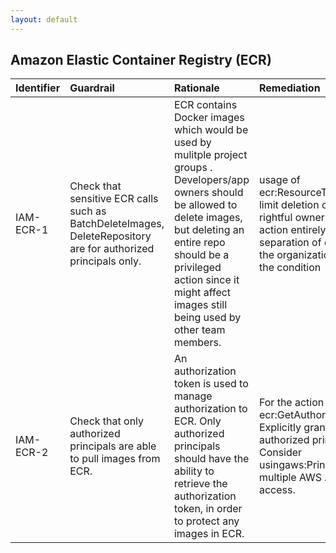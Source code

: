 ```yaml
---
layout: default
---
```


## Amazon Elastic Container Registry (ECR)

| Identifier   | Guardrail                                                                                                      | Rationale                                                                                                                                                                                                                                                            | Remediation                                                                                                                                                                                                               | References                                                                                                                                                                                                   | Policy          | IAM Actions               |
|:-------------|:---------------------------------------------------------------------------------------------------------------|:---------------------------------------------------------------------------------------------------------------------------------------------------------------------------------------------------------------------------------------------------------------------|:--------------------------------------------------------------------------------------------------------------------------------------------------------------------------------------------------------------------------|:-------------------------------------------------------------------------------------------------------------------------------------------------------------------------------------------------------------|:----------------|:--------------------------|
| IAM-ECR-1    | Check that sensitive ECR calls such as BatchDeleteImages, DeleteRepository are for authorized principals only. | ECR contains Docker images which would be used by mulitple project groups . Developers/app owners should be allowed to delete images, but deleting an entire repo should be a privileged action since it might affect images still being used by other team members. | usage of ecr:ResourceTag/${TagKey} to limit deletion of repo to only the rightful owner OR removal of the action entirely (contingent to separation of duties and roles in the organization) OR have MFA in the condition | nan                                                                                                                                                                                                          | Resource policy |                           |
| IAM-ECR-2    | Check that only authorized principals are able to pull images from ECR.                                        | An authorization token is used to manage authorization to ECR. Only authorized principals should have the ability to retrieve the authorization token, in order to protect any images in ECR.                                                                        | For the action ecr:GetAuthorizationToken either: Explicitly grant to a list of authorized principals OR Consider usingaws:PrincipalOrgPathswhen multiple AWS Accounts need access.                                        | https://docs.aws.amazon.com/AmazonECR/latest/userguide/ecr_managed_policies.html#AmazonEC2ContainerRegistryReadOnly https://docs.aws.amazon.com/AmazonECR/latest/APIReference/API_GetAuthorizationToken.html | nan             | ecr:GetAuthorizationToken |